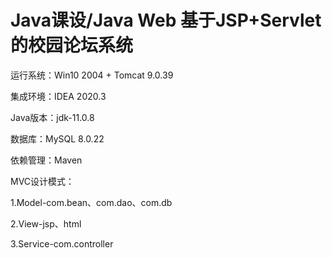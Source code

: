 # Java课设/Java Web  基于JSP+Servlet的校园论坛系统

运行系统：Win10 2004 + Tomcat 9.0.39

集成环境：IDEA 2020.3

Java版本：jdk-11.0.8

数据库：MySQL 8.0.22

依赖管理：Maven

MVC设计模式：

1.Model-com.bean、com.dao、com.db

2.View-jsp、html

3.Service-com.controller
